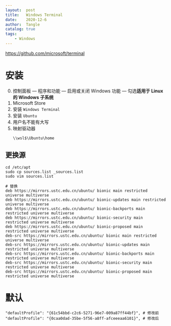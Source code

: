 ```yaml
---
layout:  post
title:   Windows Terminal
date:    2020-12-6
author:  Tangle
catalog: true
tags:
    - Windows
---
```


<https://github.com/microsoft/terminal>

# 安装

0. 控制面板 — 程序和功能 — 启用或关闭 Windows 功能 — 勾选**适用于 Linux 的 Windows 子系统**
0. Microsoft Store
0. 安装 `Windows Terminal`
0. 安装 `Ubuntu`
0. 用户名不能有大写
0. 映射驱动器
    ```
    \\wsl$\Ubuntu\home
    ```

## 更换源

```
cd /etc/apt
sudo cp sources.list _sources.list
sudo vim sources.list
```

```
# 替换
deb https://mirrors.ustc.edu.cn/ubuntu/ bionic main restricted universe multiverse
deb https://mirrors.ustc.edu.cn/ubuntu/ bionic-updates main restricted universe multiverse
deb https://mirrors.ustc.edu.cn/ubuntu/ bionic-backports main restricted universe multiverse
deb https://mirrors.ustc.edu.cn/ubuntu/ bionic-security main restricted universe multiverse
deb https://mirrors.ustc.edu.cn/ubuntu/ bionic-proposed main restricted universe multiverse
deb-src https://mirrors.ustc.edu.cn/ubuntu/ bionic main restricted universe multiverse
deb-src https://mirrors.ustc.edu.cn/ubuntu/ bionic-updates main restricted universe multiverse
deb-src https://mirrors.ustc.edu.cn/ubuntu/ bionic-backports main restricted universe multiverse
deb-src https://mirrors.ustc.edu.cn/ubuntu/ bionic-security main restricted universe multiverse
deb-src https://mirrors.ustc.edu.cn/ubuntu/ bionic-proposed main restricted universe multiverse
```

# 默认

```
"defaultProfile": "{61c54bbd-c2c6-5271-96e7-009a87ff44bf}", # 修改前
"defaultProfile": "{0caa0dad-35be-5f56-a8ff-afceeeaa6101}", # 修改后
```
